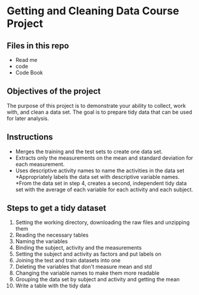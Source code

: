 Getting and Cleaning Data Course Project
========================================

Files in this repo
------------------

-   Read me
-   code
-   Code Book

Objectives of the project
-------------------------

The purpose of this project is to demonstrate your ability to collect,
work with, and clean a data set. The goal is to prepare tidy data that
can be used for later analysis.

Instructions
------------

-   Merges the training and the test sets to create one data set.
-   Extracts only the measurements on the mean and standard deviation
    for each measurement.
-   Uses descriptive activity names to name the activities in the data
    set *Appropriately labels the data set with descriptive
    variable names. *From the data set in step 4, creates a second,
    independent tidy data set with the average of each variable for each
    activity and each subject.

Steps to get a tidy dataset
---------------------------

1.  Setting the working directory, downloading the raw files and
    unzipping them
2.  Reading the necessary tables
3.  Naming the variables
4.  Binding the subject, activity and the measurements
5.  Setting the subject and activity as factors and put labels on
6.  Joining the test and train datasets into one
7.  Deleting the variables that don't measure mean and std
8.  Changing the variable names to make them more readable
9.  Grouping the data set by subject and activity and getting the mean
10. Write a table with the tidy data
